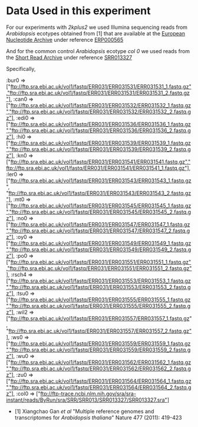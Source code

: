 # Data Used in this experiment

For our experiments with _2kplus2_ we used Illumina sequencing reads from _Arabidopsis_ ecotypes obtained from [1] that are available at the [European Nucleotide Archive](http://www.ebi.ac.uk/ena/) under reference [ERP000565](http://www.ebi.ac.uk/ena/data/view/ERP000565)

And for the common control _Arabidopsis_ ecotype _col 0_ we used reads from the [Short Read Archive](http://trace.ncbi.nlm.nih.gov/) under reference [SRR013327](http://trace.ncbi.nlm.nih.gov/Traces/sra/?run=SRR013327)


Specifically,

:bur0 => ["ftp://ftp.sra.ebi.ac.uk/vol1/fastq/ERR031/ERR031531/ERR031531_1.fastq.gz","ftp://ftp.sra.ebi.ac.uk/vol1/fastq/ERR031/ERR031531/ERR031531_2.fastq.gz"],
:can0 => ["ftp://ftp.sra.ebi.ac.uk/vol1/fastq/ERR031/ERR031532/ERR031532_1.fastq.gz","ftp://ftp.sra.ebi.ac.uk/vol1/fastq/ERR031/ERR031532/ERR031532_2.fastq.gz"],
:edi0 => ["ftp://ftp.sra.ebi.ac.uk/vol1/fastq/ERR031/ERR031536/ERR031536_1.fastq.gz","ftp://ftp.sra.ebi.ac.uk/vol1/fastq/ERR031/ERR031536/ERR031536_2.fastq.gz"],
:hi0 => ["ftp://ftp.sra.ebi.ac.uk/vol1/fastq/ERR031/ERR031539/ERR031539_1.fastq.gz","ftp://ftp.sra.ebi.ac.uk/vol1/fastq/ERR031/ERR031539/ERR031539_2.fastq.gz"],
:kn0 => ["ftp://ftp.sra.ebi.ac.uk/vol1/fastq/ERR031/ERR031541/ERR031541.fastq.gz","ftp://ftp.sra.ebi.ac.uk/vol1/fastq/ERR031/ERR031541/ERR031541_1.fastq.gz"],
:ler0 => ["ftp://ftp.sra.ebi.ac.uk/vol1/fastq/ERR031/ERR031543/ERR031543_1.fastq.gz", "ftp://ftp.sra.ebi.ac.uk/vol1/fastq/ERR031/ERR031543/ERR031543_2.fastq.gz"],
:mt0 => ["ftp://ftp.sra.ebi.ac.uk/vol1/fastq/ERR031/ERR031545/ERR031545_1.fastq.gz","ftp://ftp.sra.ebi.ac.uk/vol1/fastq/ERR031/ERR031545/ERR031545_2.fastq.gz"],
:no0 => ["ftp://ftp.sra.ebi.ac.uk/vol1/fastq/ERR031/ERR031547/ERR031547_1.fastq.gz","ftp://ftp.sra.ebi.ac.uk/vol1/fastq/ERR031/ERR031547/ERR031547_2.fastq.gz"],
:oy0 => ["ftp://ftp.sra.ebi.ac.uk/vol1/fastq/ERR031/ERR031549/ERR031549_1.fastq.gz","ftp://ftp.sra.ebi.ac.uk/vol1/fastq/ERR031/ERR031549/ERR031549_2.fastq.gz"],
:po0 => ["ftp://ftp.sra.ebi.ac.uk/vol1/fastq/ERR031/ERR031551/ERR031551_1.fastq.gz","ftp://ftp.sra.ebi.ac.uk/vol1/fastq/ERR031/ERR031551/ERR031551_2.fastq.gz"],
:rsch4 => ["ftp://ftp.sra.ebi.ac.uk/vol1/fastq/ERR031/ERR031553/ERR031553_1.fastq.gz","ftp://ftp.sra.ebi.ac.uk/vol1/fastq/ERR031/ERR031553/ERR031553_2.fastq.gz"],
:tsu0 => ["ftp://ftp.sra.ebi.ac.uk/vol1/fastq/ERR031/ERR031555/ERR031555_1.fastq.gz","ftp://ftp.sra.ebi.ac.uk/vol1/fastq/ERR031/ERR031555/ERR031555_2.fastq.gz"],
:wil2 => ["ftp://ftp.sra.ebi.ac.uk/vol1/fastq/ERR031/ERR031557/ERR031557_1.fastq.gz", "ftp://ftp.sra.ebi.ac.uk/vol1/fastq/ERR031/ERR031557/ERR031557_2.fastq.gz"],
:ws0 => ["ftp://ftp.sra.ebi.ac.uk/vol1/fastq/ERR031/ERR031559/ERR031559_1.fastq.gz","ftp://ftp.sra.ebi.ac.uk/vol1/fastq/ERR031/ERR031559/ERR031559_2.fastq.gz"],
:wu0 => ["ftp://ftp.sra.ebi.ac.uk/vol1/fastq/ERR031/ERR031562/ERR031562_1.fastq.gz","ftp://ftp.sra.ebi.ac.uk/vol1/fastq/ERR031/ERR031562/ERR031562_2.fastq.gz"],
:zu0 => ["ftp://ftp.sra.ebi.ac.uk/vol1/fastq/ERR031/ERR031564/ERR031564_1.fastq.gz","ftp://ftp.sra.ebi.ac.uk/vol1/fastq/ERR031/ERR031564/ERR031564_2.fastq.gz"],
:col0 => ["ftp://ftp-trace.ncbi.nlm.nih.gov/sra/sra-instant/reads/ByRun/sra/SRR/SRR013/SRR013327/SRR013327.sra"]



* [1] Xiangchao Gan _et al_ "Multiple reference genomes and transcriptomes for _Arabidopsis thaliana_" Nature 477 (2011): 419-423